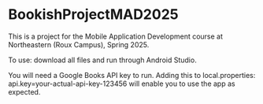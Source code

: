 # BookishProjectMAD2025

This is a project for the Mobile Application Development course at Northeastern (Roux Campus), Spring 2025.

To use: download all files and run through Android Studio.

You will need a Google Books API key to run. Adding this to local.properties:
api.key=your-actual-api-key-123456
will enable you to use the app as expected.
